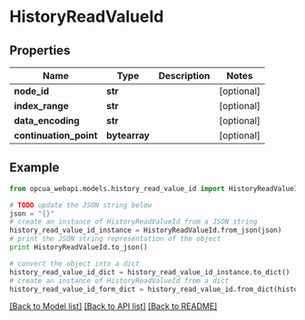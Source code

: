 # HistoryReadValueId


## Properties
Name | Type | Description | Notes
------------ | ------------- | ------------- | -------------
**node_id** | **str** |  | [optional] 
**index_range** | **str** |  | [optional] 
**data_encoding** | **str** |  | [optional] 
**continuation_point** | **bytearray** |  | [optional] 

## Example

```python
from opcua_webapi.models.history_read_value_id import HistoryReadValueId

# TODO update the JSON string below
json = "{}"
# create an instance of HistoryReadValueId from a JSON string
history_read_value_id_instance = HistoryReadValueId.from_json(json)
# print the JSON string representation of the object
print HistoryReadValueId.to_json()

# convert the object into a dict
history_read_value_id_dict = history_read_value_id_instance.to_dict()
# create an instance of HistoryReadValueId from a dict
history_read_value_id_form_dict = history_read_value_id.from_dict(history_read_value_id_dict)
```
[[Back to Model list]](../README.md#documentation-for-models) [[Back to API list]](../README.md#documentation-for-api-endpoints) [[Back to README]](../README.md)



